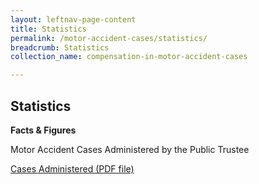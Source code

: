 ```yaml
---
layout: leftnav-page-content
title: Statistics
permalink: /motor-accident-cases/statistics/
breadcrumb: Statistics
collection_name: compensation-in-motor-accident-cases

---
```


Statistics
---
**Facts & Figures**

Motor Accident Cases Administered by the Public Trustee 

[Cases Administered (PDF file)](/files/ACJun18.pdf)
